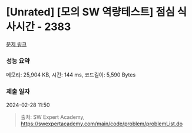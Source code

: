 # [Unrated] [모의 SW 역량테스트] 점심 식사시간 - 2383 

[문제 링크](https://swexpertacademy.com/main/code/problem/problemDetail.do?contestProbId=AV5-BEE6AK0DFAVl) 

### 성능 요약

메모리: 25,904 KB, 시간: 144 ms, 코드길이: 5,590 Bytes

### 제출 일자

2024-02-28 11:50



> 출처: SW Expert Academy, https://swexpertacademy.com/main/code/problem/problemList.do